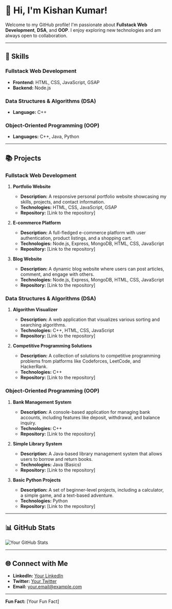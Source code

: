# 👋 Hi, I'm Kishan Kumar!

Welcome to my GitHub profile! I'm passionate about **Fullstack Web Development**, **DSA**, and **OOP**. I enjoy exploring new technologies and am always open to collaboration.

---

## 🚀 Skills

### Fullstack Web Development
- **Frontend:** HTML, CSS, JavaScript, GSAP
- **Backend:** Node.js

### Data Structures & Algorithms (DSA)
- **Language:** C++

### Object-Oriented Programming (OOP)
- **Languages:** C++, Java, Python

---

## 📚 Projects

### Fullstack Web Development
1. **Portfolio Website**
   - **Description:** A responsive personal portfolio website showcasing my skills, projects, and contact information.
   - **Technologies:** HTML, CSS, JavaScript, GSAP
   - **Repository:** [Link to the repository]

2. **E-commerce Platform**
   - **Description:** A full-fledged e-commerce platform with user authentication, product listings, and a shopping cart.
   - **Technologies:** Node.js, Express, MongoDB, HTML, CSS, JavaScript
   - **Repository:** [Link to the repository]

3. **Blog Website**
   - **Description:** A dynamic blog website where users can post articles, comment, and engage with others.
   - **Technologies:** Node.js, Express, MongoDB, HTML, CSS, JavaScript
   - **Repository:** [Link to the repository]

### Data Structures & Algorithms (DSA)
1. **Algorithm Visualizer**
   - **Description:** A web application that visualizes various sorting and searching algorithms.
   - **Technologies:** C++, HTML, CSS, JavaScript
   - **Repository:** [Link to the repository]

2. **Competitive Programming Solutions**
   - **Description:** A collection of solutions to competitive programming problems from platforms like Codeforces, LeetCode, and HackerRank.
   - **Technologies:** C++
   - **Repository:** [Link to the repository]

### Object-Oriented Programming (OOP)
1. **Bank Management System**
   - **Description:** A console-based application for managing bank accounts, including features like deposit, withdrawal, and balance inquiry.
   - **Technologies:** C++
   - **Repository:** [Link to the repository]

2. **Simple Library System**
   - **Description:** A Java-based library management system that allows users to borrow and return books.
   - **Technologies:** Java (Basics)
   - **Repository:** [Link to the repository]

3. **Basic Python Projects**
   - **Description:** A set of beginner-level projects, including a calculator, a simple game, and a text-based adventure.
   - **Technologies:** Python
   - **Repository:** [Link to the repository]

---

## 📊 GitHub Stats
![Your GitHub Stats](https://github-readme-stats.vercel.app/api?username=YourUsername&show_icons=true)

---

## 🌐 Connect with Me
- **LinkedIn:** [Your LinkedIn](https://www.linkedin.com/in/your-profile/)
- **Twitter:** [Your Twitter](https://twitter.com/your-handle)
- **Email:** your.email@example.com

---

**Fun Fact:** [Your Fun Fact]
